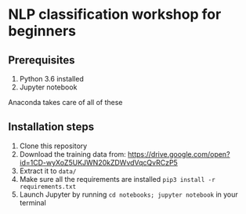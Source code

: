 # NLP classification workshop for beginners
## Prerequisites
 1.  Python 3.6 installed
 1.  Jupyter notebook

Anaconda takes care of all of these

## Installation steps

 1.  Clone this repository
 1.  Download the training data from: https://drive.google.com/open?id=1CD-wyXoZ5UKJWN20kZDWvdVqcQvRCzP5 
 1.  Extract it to `data/`
 1.  Make sure all the requirements are installed `pip3 install -r requirements.txt`
 1.  Launch Jupyter by running `cd notebooks; jupyter notebook` in your terminal
